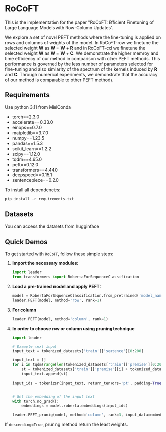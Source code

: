 # RoCoFT

This is the implementation for the paper "RoCoFT: Efficient Finetuning of Large Language Models with Row-Column Updates".

We explore a set of novel PEFT methods where the fine-tuning is applied on rows and columns of weights of the model.
In RoCoFT-row we finetune the selected weight $\mathbf{W}$ as $\mathbf{W}=\mathbf{W}+\mathbf{R}$  and in RoCoFT-col we finetune the selected weight $\mathbf{W}$ as $\mathbf{W}=\mathbf{W}+\mathbf{C}$. 
We  demonstrate  the higher  memroy and time efficiency of our method  in comparison with other PEFT methods.
This performance is governed by the less number of parameters selected for fine-tuning and also similarity of the  spectrum of the kernels induced  by $\mathbf{R}$ and $\mathbf{C}$.
Through numerical experiments, we demonstrate that the accuracy of  our method is comparable to other PEFT methods.


## Requirements
Use python 3.11 from MiniConda

- torch==2.3.0
- accelerate==0.33.0
- einops==0.7.0
- matplotlib==3.7.0
- numpy==1.23.5
- pandas==1.5.3
- scikit_learn==1.2.2
- scipy==1.12.0
- tqdm==4.65.0
- peft==0.12.0
- transformers==4.44.0
- deepspeed==0.15.1
- sentencepiece==0.2.0


To install all dependencies:
```
pip install -r requirements.txt
```

## Datasets
You can access the datasets from hugginface

## Quick Demos

To get started with `RoCoFT`, follow these simple steps:

1. **Import the necessary modules:**

    ```python
    import leader
    from transformers import RobertaForSequenceClassification
    ```

2. **Load a pre-trained model and apply PEFT:**

    ```python
    model = RobertaForSequenceClassification.from_pretrained('model_name')
    leader.PEFT(model, method='row', rank=1) 
    ```

3. **For column**

    ```python
    leader.PEFT(model, method='column', rank=1) 
    ```
4. **In order to choose row or column using pruning technique**

    ```python
    import leader
    
    # Example text input
    input_text = tokenized_datasets['train']['sentence'][0:200]
    
    input_text = []
    for i in tqdm(range(len(tokenized_datasets['train']['premise'][0:200]))):
        st = tokenized_datasets['train']['premise'][i] + tokenized_datasets['train']['hypothesis'][i]
        input_text.append(st)
       
    input_ids = tokenizer(input_text, return_tensors='pt', padding=True, truncation=True)['input_ids']
    
    
    # Get the embedding of the input text
    with torch.no_grad():
        embeddings = model.roberta.embeddings(input_ids)

    leader.PEFT_prunig(model, method='column', rank=3, input_data=embeddings, descending=False)
    ```
If `descending=True`, pruning method return the least weights. 

